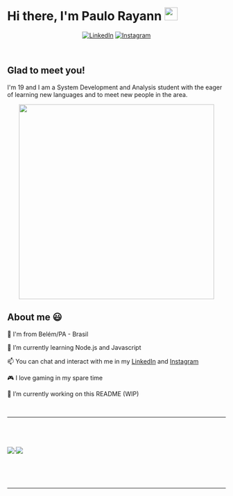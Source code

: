 
<h1 align="left">Hi there, I'm Paulo Rayann <img src="https://raw.githubusercontent.com/kaueMarques/kaueMarques/master/hi.gif" width="30px"></h1>

<div align = "center">

[![LinkedIn](https://img.shields.io/badge/LinkedIn-0077B5?style=for-the-badge&logo=linkedin&logoColor=white)](https://www.linkedin.com/in/paulorayann)
[![Instagram](https://img.shields.io/badge/Instagram-E4405F?style=for-the-badge&logo=instagram&logoColor=white)](https://www.instagram.com/paulorayann/)

</div>


</br>

## Glad to meet you!

I'm 19 and I am a System Development and Analysis student with the eager of learning new languages and to meet new people in the area. 

<p align="center">
  <img src="https://c.tenor.com/DBqjevyA2o4AAAAd/bongo-cat-codes.gif" width="450">
</p>

## About me 😃

📌 I'm from Belém/PA - Brasil

🌱 I’m currently learning Node.js and Javascript 

📫  You can chat and interact with me in my [LinkedIn](https://www.linkedin.com/in/paulorayann/) and [Instagram](https://www.instagram.com/paulorayann/)

🎮 I love gaming in my spare time

👷 I’m currently working on this README (WIP)

</br>

----
</br></br>

<a href="https://github.com/paulorayann">
  <img align="middle" src="https://github-readme-stats.vercel.app/api?username=paulorayann&show_icons=true&theme=radical" />
</a>
<a href="https://github.com/paulorayann">
  <img align="middle" src="https://github-readme-stats-eight-theta.vercel.app/api/top-langs/?username=paulorayann&layout=&langs_count=8&theme=radical" />
</a>

</br></br></br>

----



